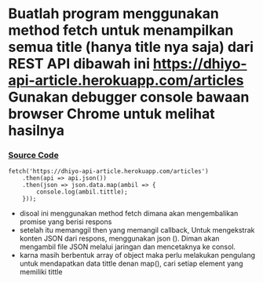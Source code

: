 # Buatlah program menggunakan method fetch untuk menampilkan semua title (hanya title nya saja) dari REST API dibawah ini https://dhiyo-api-article.herokuapp.com/articles Gunakan debugger console bawaan browser Chrome untuk melihat hasilnya

### [Source Code](https://playcode.io/737149)

    fetch('https://dhiyo-api-article.herokuapp.com/articles')
        .then(api => api.json())
        .then(json => json.data.map(ambil => {
            console.log(ambil.tittle);
        }));

- disoal ini menggunakan method fetch dimana akan mengembalikan promise yang berisi respons
- setelah itu memanggil then yang memangil callback, Untuk mengekstrak konten JSON dari respons, menggunakan json (). Diman akan mengambil file JSON melalui jaringan dan mencetaknya ke consol. 
- karna masih berbentuk array of object maka perlu melakukan pengulang untuk mendapatkan data tittle denan map(), cari setiap element yang memiliki tittle

